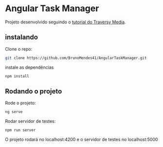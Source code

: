 # Angular Task Manager
Projeto desenvolvido seguindo o [tutorial do Traversy Media](https://www.youtube.com/watch?v=3dHNOWTI7H8).


## instalando

Clone o repo:
```bash
git clone https://github.com/BrunoMendes41/AngularTaskManager.git
```
instale as dependências
```bash
npm install
```
## Rodando o projeto

Rode o projeto: 
```bash
ng serve
```
Rodar servidor de testes:
```bash
npm run server
```
O projeto rodará no localhost:4200
e o servidor de testes no localhost:5000
